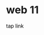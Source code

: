 <h1>web 11</h1>
<a href="https://raffneptune.github.io/web11/index.php" style="color: black; text-decoration: none;">tap link</a>
